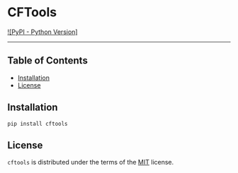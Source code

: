 # CFTools

[![PyPI - Python Version]]([3.12])

-----

## Table of Contents

- [Installation](#installation)
- [License](#license)

## Installation

```console
pip install cftools
```

## License

`cftools` is distributed under the terms of the [MIT](https://spdx.org/licenses/MIT.html) license.
